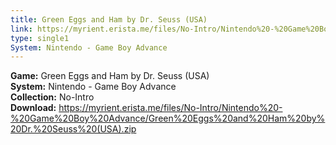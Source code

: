 ```yaml
---
title: Green Eggs and Ham by Dr. Seuss (USA)
link: https://myrient.erista.me/files/No-Intro/Nintendo%20-%20Game%20Boy%20Advance/Green%20Eggs%20and%20Ham%20by%20Dr.%20Seuss%20(USA).zip
type: single1
System: Nintendo - Game Boy Advance
---
```

<b>Game:</b> Green Eggs and Ham by Dr. Seuss (USA)<br>
<b>System:</b> Nintendo - Game Boy Advance<br>
<b>Collection:</b> No-Intro<br>
<b>Download:</b> https://myrient.erista.me/files/No-Intro/Nintendo%20-%20Game%20Boy%20Advance/Green%20Eggs%20and%20Ham%20by%20Dr.%20Seuss%20(USA).zip